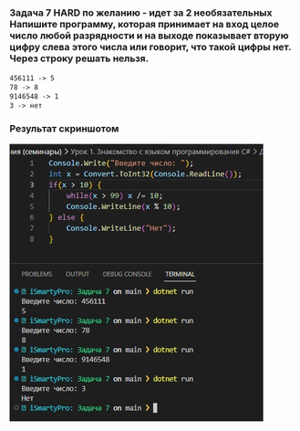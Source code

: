 ### Задача 7 HARD по желанию - идет за 2 необязательных Напишите программу, которая принимает на вход целое число любой разрядности и на выходе показывает вторую цифру слева этого числа или говорит, что такой цифры нет. Через строку решать нельзя.
```
456111 -> 5
78 -> 8
9146548 -> 1
3 -> нет
```
### Результат скриншотом
![image](screenshot/result.jpg)